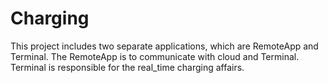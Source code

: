 # Charging
This project includes two separate applications, which are RemoteApp and Terminal.
The RemoteApp is to communicate with cloud and Terminal.
Terminal is responsible for the real_time charging affairs. 
